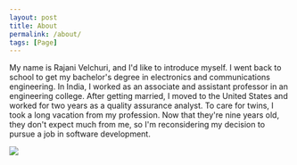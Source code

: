 ```yaml
---
layout: post
title: About
permalink: /about/
tags: [Page]
---
```


My name is Rajani Velchuri, and I'd like to introduce myself. I went back to school to get my bachelor's degree in electronics and communications engineering. In India, I worked as an associate and assistant professor in an engineering college. After getting married, I moved to the United States and worked for two years as a quality assurance analyst. To care for twins, I took a long vacation from my profession. Now that they're nine years old, they don't expect much from me, so I'm reconsidering my decision to pursue a job in software development.



<!--  for devicon plain version -->
<i class="devicon-devicon-plain"></i>

<!--  for devicon plain version with wordmark -->
<i class="devicon-devicon-plain-wordmark"></i>

<!--  for devicon plain version colored with devicon main color -->
<i class="devicon-devicon-plain colored"></i>

<!--  for devicon plain version with wordmark colored with devicon main color -->
<i class="devicon-devicon-plain-wordmark colored"></i>

<img src="https://cdn.jsdelivr.net/gh/devicons/devicon/icons/python/python-original-wordmark.svg" />